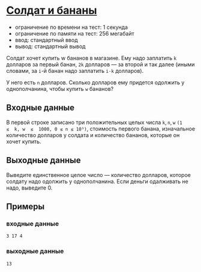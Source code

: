 # [Солдат и бананы](https://codeforces.com/contest/546/problem/A)

- ограничение по времени на тест: 1 секунда
- ограничение по памяти на тест: 256 мегабайт
- ввод: стандартный ввод
- вывод: стандартный вывод

Солдат хочет купить w бананов в магазине. Ему надо заплатить `k` долларов за первый банан, `2k` долларов — за второй и так далее (иными словами, за `i`-й банан надо заплатить `i·k` долларов).

У него есть `n` долларов. Сколько долларов ему придется одолжить у однополчанина, чтобы купить `w` бананов?

## Входные данные

В первой строке записано три положительных целых числа `k`, `n`, `w` `(1  ≤  k, w  ≤  1000, 0 ≤ n ≤ 10⁹)`, стоимость первого банана, изначальное количество долларов у солдата и количество бананов, которые он хочет купить.

## Выходные данные

Выведите единственное целое число — количество долларов, которое солдату надо одолжить у однополчанина. Если деньги одалживать не надо, выведите 0.

## Примеры

### входные данные
```
3 17 4
```

### выходные данные
```
13
```

